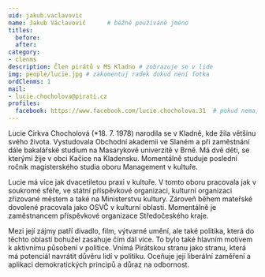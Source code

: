 ```yaml
---
uid: jakub.vaclavovic
name: Jakub Václavovič  	# běžně používáné jméno
titles:
  before:
  after:
category:
- clenms
description: Člen pirátů v MS Kladno # zobrazuje se v lide
img: people/lucie.jpg # zakomentuj radek dokud není fotka
ordClenms: 1
mail:
- lucie.chocholova@pirati.cz
profiles:
  facebook: https://www.facebook.com/lucie.chocholova.31  # pokud nema, staci smazat tuto radku
---
```


Lucie Cirkva Chocholová (*18. 7. 1978) narodila se v Kladně, kde žila většinu svého života. Vystudovala Obchodní akademii ve Slaném a při zaměstnání dále bakalářské studium na Masarykově univerzitě v Brně. Má dvě děti, se kterými žije v obci Kačice na Kladensku. Momentálně studuje poslední ročník magisterského studia oboru Management v kultuře.

Lucie má více jak dvacetiletou praxi v kultuře. V tomto oboru pracovala jak v soukromé sféře, ve státní příspěvkové organizaci, kulturní organizaci zřizované městem a také na Ministerstvu kultury. Zároveň během mateřské dovolené pracovala jako OSVČ v kulturní oblasti. Momentálně je zaměstnancem příspěvkové organizace Středočeského kraje.

Mezi její zájmy patří divadlo, film, výtvarné umění, ale také politika, která do těchto oblastí bohužel zasahuje čím dál více. To bylo také hlavním motivem k aktivnímu působení v politice. Vnímá Pirátskou stranu jako stranu, která má potenciál navrátit důvěru lidí v politiku. Oceňuje její liberální zaměření a aplikaci demokratických principů a důraz na odbornost.
